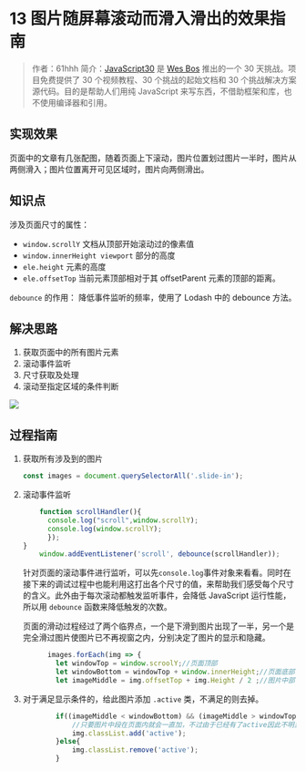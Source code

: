 # 13 图片随屏幕滚动而滑入滑出的效果指南
> 作者：61hhh 
> 简介：[JavaScript30](https://javascript30.com) 是 [Wes Bos](https://github.com/wesbos) 推出的一个 30 天挑战。项目免费提供了 30 个视频教程、30 个挑战的起始文档和 30 个挑战解决方案源代码。目的是帮助人们用纯 JavaScript 来写东西，不借助框架和库，也不使用编译器和引用。

## 实现效果

页面中的文章有几张配图，随着页面上下滚动，图片位置划过图片一半时，图片从两侧滑入；图片位置离开可见区域时，图片向两侧滑出。

## 知识点

涉及页面尺寸的属性：

- `window.scrollY` 文档从顶部开始滚动过的像素值
- `window.innerHeight viewport` 部分的高度
- `ele.height` 元素的高度
- `ele.offsetTop` 当前元素顶部相对于其 offsetParent 元素的顶部的距离。

`debounce` 的作用：
降低事件监听的频率，使用了 Lodash 中的 debounce 方法。

## 解决思路

1. 获取页面中的所有图片元素
2. 滚动事件监听
3. 尺寸获取及处理
4. 滚动至指定区域的条件判断

![](http://img.salute61.top/13.png)

## 过程指南

1. 获取所有涉及到的图片
    ```js
    const images = document.querySelectorAll('.slide-in');
    ```
    
2. 滚动事件监听
    ```js
        function scrollHandler(){
          console.log("scroll",window.scrollY);
          console.log(window.scrollY);
          });
    }
        window.addEventListener('scroll', debounce(scrollHandler));
    ```
    针对页面的滚动事件进行监听，可以先`console.log`事件对象来看看。同时在接下来的调试过程中也能利用这打出各个尺寸的值，来帮助我们感受每个尺寸的含义。此外由于每次滚动都触发监听事件，会降低 JavaScript 运行性能，所以用 `debounce` 函数来降低触发的次数。
    
    页面的滑动过程经过了两个临界点，一个是下滑到图片出现了一半，另一个是完全滑过图片使图片已不再视窗之内，分别决定了图片的显示和隐藏。
    
    ```js
          images.forEach(img => {
            let windowTop = window.scroolY;//页面顶部
            let windowBottom = windowTop + window.innerHeight;//页面底部
            let imageMiddle = img.offsetTop + img.Height / 2 ;//图片中部
    ```
    
4. 对于满足显示条件的，给此图片添加 `.active` 类，不满足的则去掉。
    ```js
            if((imageMiddle < windowBottom) && (imageMiddle > windowTop) ){
                //只要图片中段在页面内就会一直加，不过由于已经有了active因此不明显
              	img.classList.add('active');
            }else{
              	img.classList.remove('active');
            }
    ```